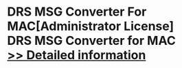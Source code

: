 # DRS MSG Converter For MAC[Administrator License]<br />DRS MSG Converter for MAC<br />[>> Detailed information](https://secure.shareit.com/shareit/product.html?productid=301005035&affiliateid=200057808)